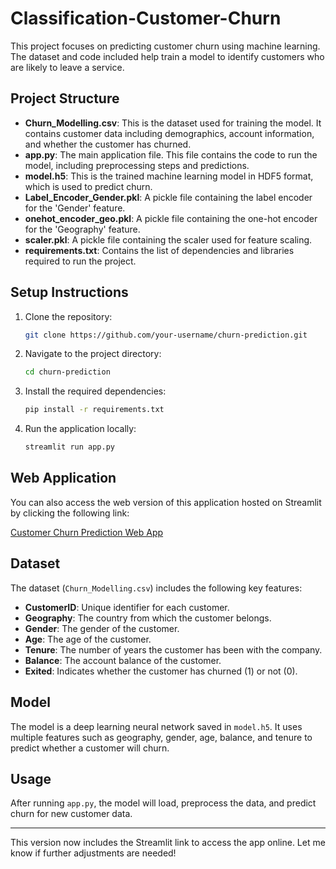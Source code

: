 # Classification-Customer-Churn

This project focuses on predicting customer churn using machine learning. The dataset and code included help train a model to identify customers who are likely to leave a service.

## Project Structure

- **Churn_Modelling.csv**: This is the dataset used for training the model. It contains customer data including demographics, account information, and whether the customer has churned.
- **app.py**: The main application file. This file contains the code to run the model, including preprocessing steps and predictions.
- **model.h5**: This is the trained machine learning model in HDF5 format, which is used to predict churn.
- **Label_Encoder_Gender.pkl**: A pickle file containing the label encoder for the 'Gender' feature.
- **onehot_encoder_geo.pkl**: A pickle file containing the one-hot encoder for the 'Geography' feature.
- **scaler.pkl**: A pickle file containing the scaler used for feature scaling.
- **requirements.txt**: Contains the list of dependencies and libraries required to run the project.

## Setup Instructions

1. Clone the repository:
   ```bash
   git clone https://github.com/your-username/churn-prediction.git
   ```
2. Navigate to the project directory:
   ```bash
   cd churn-prediction
   ```
3. Install the required dependencies:
   ```bash
   pip install -r requirements.txt
   ```
4. Run the application locally:
   ```bash
   streamlit run app.py
   ```

## Web Application

You can also access the web version of this application hosted on Streamlit by clicking the following link:

[Customer Churn Prediction Web App](https://ann-classification-customer-churn-a9cutfyvfxgt8gxebeeuvq.streamlit.app/)

## Dataset

The dataset (`Churn_Modelling.csv`) includes the following key features:

- **CustomerID**: Unique identifier for each customer.
- **Geography**: The country from which the customer belongs.
- **Gender**: The gender of the customer.
- **Age**: The age of the customer.
- **Tenure**: The number of years the customer has been with the company.
- **Balance**: The account balance of the customer.
- **Exited**: Indicates whether the customer has churned (1) or not (0).

## Model

The model is a deep learning neural network saved in `model.h5`. It uses multiple features such as geography, gender, age, balance, and tenure to predict whether a customer will churn.

## Usage

After running `app.py`, the model will load, preprocess the data, and predict churn for new customer data.

---

This version now includes the Streamlit link to access the app online. Let me know if further adjustments are needed!
